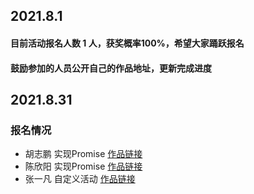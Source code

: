 ## 2021.8.1

#### 目前活动报名人数 1 人，获奖概率100%，希望大家踊跃报名

#### 鼓励参加的人员公开自己的作品地址，更新完成进度

## 2021.8.31

### 报名情况

- 胡志鹏 实现Promise [作品链接](https://github.com/RichardHzp/Promise_study)
- 陈欣阳 实现Promise [作品链接](https://github.com/tagbug/My-Promise)
- 张一凡 自定义活动 [作品链接](https://github.com/ivan1218zhang/PokemonUtil)
